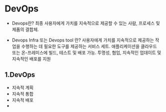 # DevOps
- Devops란?
최종 사용자에게 가치를 지속적으로 제공할 수 있는 사람, 프로세스 및 제품의 결합체. 

- Devops Infra 또는 Devops tool 란?
사용자에게 가치를 지속적으로 제공하는 작업을 수행하는 데 필요한 도구를 제공하는 서비스 세트.
애플리케이션을 클라우드 또는 온-프레미스에 빌드, 테스트 및 배포 가능. 
투명성, 협업, 지속적인 업데이트 및 지속적인 배포를 지원

## 1.DevOps
- 지속적 계획
- 지속적 통합
- 지속적 배포
- 




